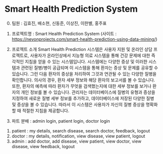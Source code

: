 # Smart Health Prediction System

0. 팀원 : 김효진, 배소현, 신동준, 이상진, 이한별, 홍주표

1. 프로젝트명 : Smart Health Prediction System
(사이트 : https://nevonprojects.com/smart-health-prediction-using-data-mining/)

2. 프로젝트 소개
Smart Health Prediction 시스템은 사용자 지원 및 온라인 상담 프로젝트로, 사용자가 온라인상에서 지능형 의료 시스템을 통해 건강 문제에 대한 즉각적인 지침을 얻을 수 있는 시스템입니다.
시스템에는 다양한 증상 및 이러한 시스템과 관련된 질병/병이 공급되며 이 시스템을 통해 환자는 증상 및 문제를 공유할 수 있습니다. 그런 다음 환자의 증상을 처리하여 그것과 연관될 수 있는 다양한 질병을 확인합니다. 
의사의 경우, 환자 세부 정보와 해당 환자의 보고서를 볼 수 있습니다. 또한, 환자의 예측에 따라 환자가 무엇을 검색했는지에 대한 세부 정보를 보거나 환자의 개인 정보를 볼 수 있습니다. 
관리자는 데이터베이스에 질병의 유형과 증상을 지정하여 새로운 질병 세부 정보를 추가하고, 데이터베이스에 저장된 다양한 질병 및 증상을 볼 수 있습니다. 
따라서 이 시스템은 사용자가 자신의 질병 증상을 명확화할 때 적절한 지침을 제공합니다.

3. 파트 분배 : admin login, patient login, doctor login
1) patient : my details, search disease, search doctor, feedback, logout
2) doctor : my details, notification, view disease, view patient, logout
3) admin : add doctor, add disease, view patient, view doctor, view disease, view feedback, logout